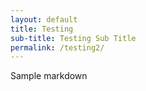 ```yaml
---
layout: default
title: Testing
sub-title: Testing Sub Title
permalink: /testing2/
---
```


Sample markdown